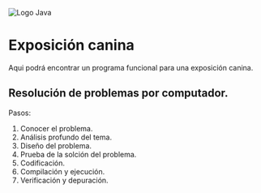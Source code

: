 ![Logo Java](https://seeklogo.com/images/J/java-logo-7833D1D21A-seeklogo.com.png)

# Exposición canina

Aqui podrá encontrar un programa funcional para una exposición canina.

## Resolución de problemas por computador.

Pasos:
1. Conocer el problema.
2. Análisis profundo del tema.
3. Diseño del problema.
4. Prueba de la solción del problema.
5. Codificación.
6. Compilación y ejecución.
7. Verificación y depuración.
